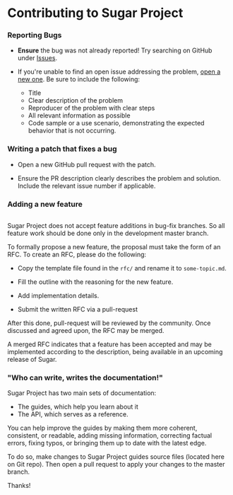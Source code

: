 # Contributing to Sugar Project

### Reporting Bugs

* **Ensure** the bug was not already reported! Try searching on GitHub under [Issues](https://github.com/sugarsack/sugar/issues).

* If you're unable to find an open issue addressing the problem, [open a new one](https://github.com/sugarsack/sugar/issues/new). 
Be sure to include the following: 
  * Title
  * Clear description of the problem
  * Reproducer of the problem with clear steps
  * All relevant information as possible
  * Code sample or a use scenario, demonstrating the expected behavior that is not occurring.

### Writing a patch that fixes a bug

* Open a new GitHub pull request with the patch.

* Ensure the PR description clearly describes the problem and solution. Include the relevant issue number if applicable.

### Adding a new feature

``` important:: All features are added only to major releases!
```
Sugar Project does not accept feature additions in bug-fix branches. So all feature work should be
done only in the development master branch.

To formally propose a new feature, the proposal must take the form
of an RFC. To create an RFC, please do the following:
 
- Copy the template file found in the `rfc/` and rename it to `some-topic.md`.

- Fill the outline with the reasoning for the new feature.

- Add implementation details.

- Submit the written RFC via a pull-request

After this done, pull-request will be reviewed by the community. Once discussed and agreed upon, the RFC may be merged.

A merged RFC indicates that a feature has been accepted and may be implemented according to the description,
being available in an upcoming release of Sugar.

### "Who can write, writes the documentation!"

Sugar Project has two main sets of documentation:

  - The guides, which help you learn about it
  - The API, which serves as a reference.

You can help improve the guides by making them more coherent, consistent, or readable, adding missing information, correcting factual errors, fixing typos, or bringing them up to date with the latest edge.

To do so, make changes to Sugar Project guides source files (located here on Git repo). Then open a pull request to apply your changes to the master branch.

Thanks!
